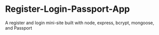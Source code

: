 # Register-Login-Passport-App
A register and login mini-site built with node, express, bcrypt, mongoose, and Passport
